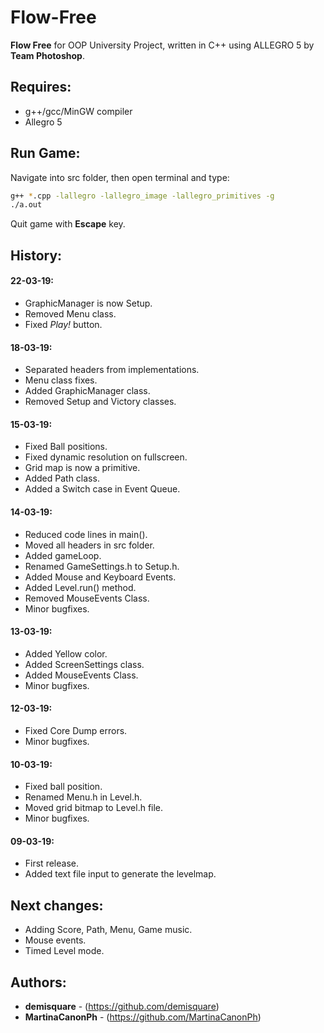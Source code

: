 # Flow-Free
**Flow Free** for OOP University Project, written in C++ using ALLEGRO 5 by **Team Photoshop**.

## Requires:
 - g++/gcc/MinGW compiler
 - Allegro 5

## Run Game:
Navigate into src folder, then open terminal and type:
```bash
g++ *.cpp -lallegro -lallegro_image -lallegro_primitives -g
./a.out
```
Quit game with **Escape** key.

## History:
#### 22-03-19:
- GraphicManager is now Setup.
- Removed Menu class.
- Fixed _Play!_ button.

#### 18-03-19:
- Separated headers from implementations.
- Menu class fixes.
- Added GraphicManager class.
- Removed Setup and Victory classes.

#### 15-03-19:
- Fixed Ball positions.
- Fixed dynamic resolution on fullscreen.
- Grid map is now a primitive.
- Added Path class.
- Added a Switch case in Event Queue.

#### 14-03-19:
- Reduced code lines in main().
- Moved all headers in src folder.
- Added gameLoop.
- Renamed GameSettings.h to Setup.h.
- Added Mouse and Keyboard Events.
- Added Level.run() method.
- Removed MouseEvents Class.
- Minor bugfixes.

#### 13-03-19:
- Added Yellow color.
- Added ScreenSettings class.
- Added MouseEvents Class.
- Minor bugfixes.

#### 12-03-19:
- Fixed Core Dump errors.
- Minor bugfixes.

#### 10-03-19:
- Fixed ball position.
- Renamed Menu.h in Level.h.
- Moved grid bitmap to Level.h file.
- Minor bugfixes.

#### 09-03-19:
- First release.
- Added text file input to generate the levelmap.

## Next changes:
- Adding Score, Path, Menu, Game music.
- Mouse events.
- Timed Level mode.

## Authors:

* **demisquare** - (https://github.com/demisquare)
* **MartinaCanonPh** - (https://github.com/MartinaCanonPh)
